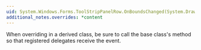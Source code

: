 ```yaml
---
uid: System.Windows.Forms.ToolStripPanelRow.OnBoundsChanged(System.Drawing.Rectangle,System.Drawing.Rectangle)
additional_notes.overrides: *content
---
```


<p>When overriding <xref href="System.Windows.Forms.ToolStripPanelRow.OnBoundsChanged(System.Drawing.Rectangle,System.Drawing.Rectangle)"></xref> in a derived class, be sure to call the base class's <xref href="System.Windows.Forms.ToolStripPanelRow.OnBoundsChanged(System.Drawing.Rectangle,System.Drawing.Rectangle)"></xref> method so that registered delegates receive the event.</p>


